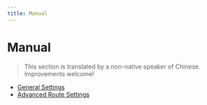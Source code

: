 ```yaml
---
title: Manual
---
```


# Manual

> This section is translated by a non-native speaker of Chinese. Improvements welcome!

- [General Settings](./general.md)
- [Advanced Route Settings](./route.md)

